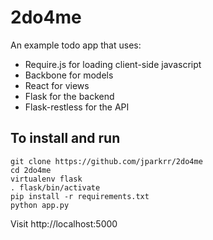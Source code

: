# 2do4me

An example todo app that uses:

- Require.js for loading client-side javascript
- Backbone for models
- React for views
- Flask for the backend
- Flask-restless for the API

## To install and run
    git clone https://github.com/jparkrr/2do4me
    cd 2do4me
    virtualenv flask
    . flask/bin/activate
    pip install -r requirements.txt
    python app.py

Visit http://localhost:5000
